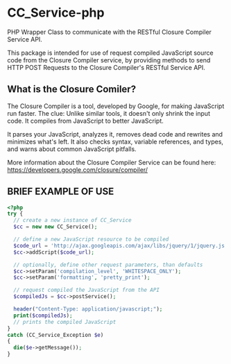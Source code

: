 # CC_Service-php
PHP Wrapper Class to communicate with the RESTful Closure Compiler Service API.

This package is intended for use of request compiled JavaScript source code from the Closure Compiler service, by providing methods to send HTTP POST Requests to the Closure Compiler's RESTful Service API.

## What is the Closure Comiler?

The Closure Compiler is a tool, developed by Google, for making JavaScript run faster. The clue: Unlike similar tools, it doesn't only shrink the input code. It compiles from JavaScript to better JavaScript.

It parses your JavaScript, analyzes it, removes dead code and rewrites and minimizes what's left. It also checks syntax, variable references, and types, and warns about common JavaScript pitfalls.

More information about the Closure Compiler Service can be found here: https://developers.google.com/closure/compiler/

## BRIEF EXAMPLE OF USE

```php
<?php
try {
  // create a new instance of CC_Service
  $cc = new new CC_Service();

  // define a new JavaScript resource to be compiled
  $code_url = 'http://ajax.googleapis.com/ajax/libs/jquery/1/jquery.js';
  $cc->addScript($code_url);

  // optionally, define other request parameters, than defaults
  $cc->setParam('compilation_level', 'WHITESPACE_ONLY');
  $cc->setParam('formatting', 'pretty_print');

  // request compiled the JavaScript from the API
  $compiledJs = $cc->postService();

  header("Content-Type: application/javascript;");
  print($compiledJs);
  // prints the compiled JavaScript
}
catch (CC_Service_Exception $e)
{
  die($e->getMessage());
}
```
